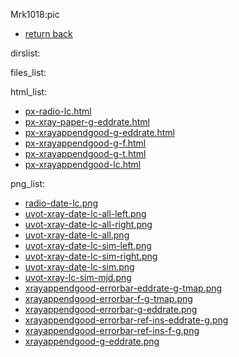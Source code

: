 Mrk1018:pic
- [return back](../) 

 dirslist: 

 files_list: 

 html_list: 
- [px-radio-lc.html](./px-radio-lc.html)
- [px-xray-paper-g-eddrate.html](./px-xray-paper-g-eddrate.html)
- [px-xrayappendgood-g-eddrate.html](./px-xrayappendgood-g-eddrate.html)
- [px-xrayappendgood-g-f.html](./px-xrayappendgood-g-f.html)
- [px-xrayappendgood-g-t.html](./px-xrayappendgood-g-t.html)
- [px-xrayappendgood-lc.html](./px-xrayappendgood-lc.html)

 png_list: 
- [radio-date-lc.png](./radio-date-lc.png)
- [uvot-xray-date-lc-all-left.png](./uvot-xray-date-lc-all-left.png)
- [uvot-xray-date-lc-all-right.png](./uvot-xray-date-lc-all-right.png)
- [uvot-xray-date-lc-all.png](./uvot-xray-date-lc-all.png)
- [uvot-xray-date-lc-sim-left.png](./uvot-xray-date-lc-sim-left.png)
- [uvot-xray-date-lc-sim-right.png](./uvot-xray-date-lc-sim-right.png)
- [uvot-xray-date-lc-sim.png](./uvot-xray-date-lc-sim.png)
- [uvot-xray-lc-sim-mjd.png](./uvot-xray-lc-sim-mjd.png)
- [xrayappendgood-errorbar-eddrate-g-tmap.png](./xrayappendgood-errorbar-eddrate-g-tmap.png)
- [xrayappendgood-errorbar-f-g-tmap.png](./xrayappendgood-errorbar-f-g-tmap.png)
- [xrayappendgood-errorbar-g-eddrate.png](./xrayappendgood-errorbar-g-eddrate.png)
- [xrayappendgood-errorbar-ref-ins-eddrate-g.png](./xrayappendgood-errorbar-ref-ins-eddrate-g.png)
- [xrayappendgood-errorbar-ref-ins-f-g.png](./xrayappendgood-errorbar-ref-ins-f-g.png)
- [xrayappendgood-g-eddrate.png](./xrayappendgood-g-eddrate.png)
